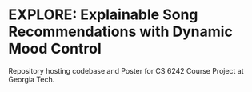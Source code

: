 # EXPLORE: Explainable Song Recommendations with Dynamic Mood Control

Repository hosting codebase and Poster for CS 6242 Course Project at Georgia Tech.
